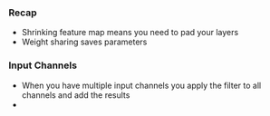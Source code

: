 ### Recap
- Shrinking feature map means you need to pad your layers
- Weight sharing saves parameters

### Input Channels
- When you have multiple input channels you apply the filter to all channels and add the results
- 